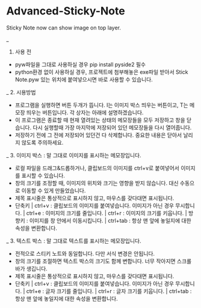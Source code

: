 # Advanced-Sticky-Note
Sticky Note now can show image on top layer.

_
1. 사용 전
- pyw파일을 그대로 사용하실 경우 pip install pyside2 필수
- python환경 없이 사용하실 경우, 프로젝트에 첨부해놓은 exe파일 받아서
  Stick Note.pyw 있는 위치에 붙여넣으시면 바로 사용할 수 있습니다.

_
2. 시용방법
- 프로그램을 실행하면 버튼 두개가 뜹니다. I는 이미지 박스 띄우는 버튼이고,
  T는 메모장 띄우는 버튼입니다. 각 상자는 아래에 설명하겠습니다.
- 이 프로그램은 종료할 때 현재 열려있는 상태의 메모장들을 모두 저장하고 창을 닫습니다.
  다시 실행할때 가장 마지막에 저장되어 있던 메모장들을 다시 열어줍니다.
- 저장하기 전에 그 전에 저장되어 있던건 다 삭제합니다. 중요한 내용은 닫아서 날리지 않도록 주의하세요.

_
3. 이미지 박스 : 말 그대로 이미지를 표시하는 메모장입니다.
- 로컬 파일을 드래그&드롭하거나, 클립보드의 이미지를 ctrl+v로 붙여넣어서 이미지를 표시할 수 있습니다.
- 창의 크기를 조정할 때, 이미지의 위치와 크기는 영향을 받지 않습니다. 대신 수동으로 이동할 수 있게 만들었습니다.
- 제목 표시줄은 통상적으로 표시하지 않고, 마우스를 갖다대면 표시됩니다.
- 단축키
  | ctrl+v : 클립보드의 이미지를 붙여넣습니다. 이미지가 아닌 경우 무시합니다.
  | ctrl+e : 이미지의 크기를 줄입니다.
  | ctrl+r : 이미지의 크기를 키웁니다.
  | 방향키 : 이미지를 창 안에서 이동시킵니다.
  | ctrl+tab : 항상 맨 앞에 놓일지에 대한 속성을 변환합니다.

_
3. 텍스트 박스 : 말 그대로 텍스트를 표시하는 메모장입니다.
- 전적으로 스티키 노트와 동일합니다. 다만 서식 변경은 안됩니다.
- 창의 크기를 조절하면 텍스트 박스의 크기도 함께 변합니다. 너무 작아지면 스크롤바가 생깁니다.
- 제목 표시줄은 통상적으로 표시하지 않고, 마우스를 갖다대면 표시됩니다.
- 단축키
  | ctrl+v : 클립보드의 이미지를 붙여넣습니다. 이미지가 아닌 경우 무시합니다.
  | ctrl+e : 글자 크기를 줄입니다.
  | ctrl+r : 글자 크기를 키웁니다.
  | ctrl+tab : 항상 맨 앞에 놓일지에 대한 속성을 변환합니다.

